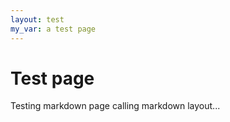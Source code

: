 ```yaml
---
layout: test
my_var: a test page
---
```


# Test page

Testing markdown page calling markdown layout...
